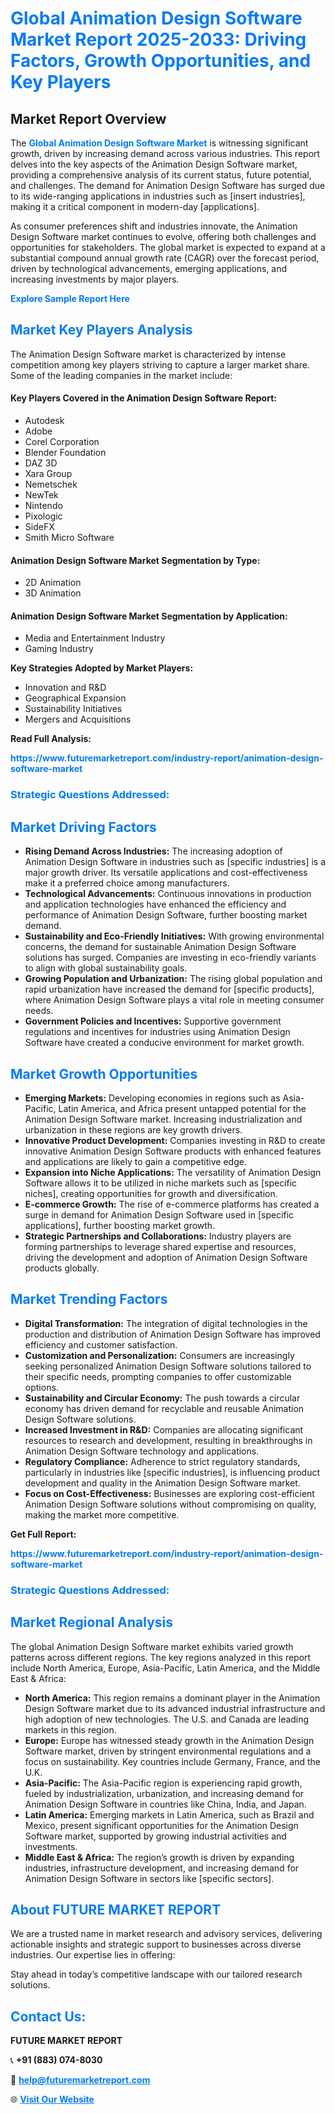 <h1 style="color: #007BFF;">Global Animation Design Software Market Report 2025-2033: Driving Factors, Growth Opportunities, and Key Players</h1>

<section id="overview">
<h2>Market Report Overview</h2>
<p>The <a href="https://www.futuremarketreport.com/industry-report/animation-design-software-market" style="color: #007BFF; text-decoration: none;"><strong>Global Animation Design Software Market</strong></a> is witnessing significant growth, driven by increasing demand across various industries. This report delves into the key aspects of the Animation Design Software market, providing a comprehensive analysis of its current status, future potential, and challenges. The demand for Animation Design Software has surged due to its wide-ranging applications in industries such as [insert industries], making it a critical component in modern-day [applications].</p>
<p>As consumer preferences shift and industries innovate, the Animation Design Software market continues to evolve, offering both challenges and opportunities for stakeholders. The global market is expected to expand at a substantial compound annual growth rate (CAGR) over the forecast period, driven by technological advancements, emerging applications, and increasing investments by major players.</p>
</section>

<section id="overview">
<p><a href="https://www.futuremarketreport.com/request-sample/reportId=107445" style="color: #007BFF; text-decoration: none;"><strong>Explore Sample Report Here</strong></a></p>
</section>

<section id="key-players">
<h2 style="color: #007BFF;">Market Key Players Analysis</h2>
<p>The Animation Design Software market is characterized by intense competition among key players striving to capture a larger market share. Some of the leading companies in the market include:</p>
<h4>Key Players Covered in the Animation Design Software Report:</h4>
<ul><li>Autodesk</li><li>Adobe</li><li>Corel Corporation</li><li>Blender Foundation</li><li>DAZ 3D</li><li>Xara Group</li><li>Nemetschek</li><li>NewTek</li><li>Nintendo</li><li>Pixologic</li><li>SideFX</li><li>Smith Micro Software</li></ul>
<h4>Animation Design Software Market Segmentation by Type:</h4>
<ul><li>2D Animation</li><li>3D Animation</li></ul>

<h4>Animation Design Software Market Segmentation by Application:</h4>
<ul><li>Media and Entertainment Industry</li><li>Gaming Industry</li></ul>
<p><strong>Key Strategies Adopted by Market Players:</strong></p>
<ul>
<li>Innovation and R&D</li>
<li>Geographical Expansion</li>
<li>Sustainability Initiatives</li>
<li>Mergers and Acquisitions</li>
</ul>
</section>

<section>
<p><strong>Read Full Analysis: </strong></p><a href="https://www.futuremarketreport.com/industry-report/animation-design-software-market" style="color: #007BFF; text-decoration: none;"><strong>https://www.futuremarketreport.com/industry-report/animation-design-software-market</strong></a>
<h3 style="color: #007BFF;">Strategic Questions Addressed:</h3>
</section>

<section id="driving-factors">
<h2 style="color: #007BFF;">Market Driving Factors</h2>
<ul>
<li><strong>Rising Demand Across Industries:</strong> The increasing adoption of Animation Design Software in industries such as [specific industries] is a major growth driver. Its versatile applications and cost-effectiveness make it a preferred choice among manufacturers.</li>
<li><strong>Technological Advancements:</strong> Continuous innovations in production and application technologies have enhanced the efficiency and performance of Animation Design Software, further boosting market demand.</li>
<li><strong>Sustainability and Eco-Friendly Initiatives:</strong> With growing environmental concerns, the demand for sustainable Animation Design Software solutions has surged. Companies are investing in eco-friendly variants to align with global sustainability goals.</li>
<li><strong>Growing Population and Urbanization:</strong> The rising global population and rapid urbanization have increased the demand for [specific products], where Animation Design Software plays a vital role in meeting consumer needs.</li>
<li><strong>Government Policies and Incentives:</strong> Supportive government regulations and incentives for industries using Animation Design Software have created a conducive environment for market growth.</li>
</ul>
</section>

<section id="growth-opportunities">
<h2 style="color: #007BFF;">Market Growth Opportunities</h2>
<ul>
<li><strong>Emerging Markets:</strong> Developing economies in regions such as Asia-Pacific, Latin America, and Africa present untapped potential for the Animation Design Software market. Increasing industrialization and urbanization in these regions are key growth drivers.</li>
<li><strong>Innovative Product Development:</strong> Companies investing in R&D to create innovative Animation Design Software products with enhanced features and applications are likely to gain a competitive edge.</li>
<li><strong>Expansion into Niche Applications:</strong> The versatility of Animation Design Software allows it to be utilized in niche markets such as [specific niches], creating opportunities for growth and diversification.</li>
<li><strong>E-commerce Growth:</strong> The rise of e-commerce platforms has created a surge in demand for Animation Design Software used in [specific applications], further boosting market growth.</li>
<li><strong>Strategic Partnerships and Collaborations:</strong> Industry players are forming partnerships to leverage shared expertise and resources, driving the development and adoption of Animation Design Software products globally.</li>
</ul>
</section>

<section id="trending-factors">
<h2 style="color: #007BFF;">Market Trending Factors</h2>
<ul>
<li><strong>Digital Transformation:</strong> The integration of digital technologies in the production and distribution of Animation Design Software has improved efficiency and customer satisfaction.</li>
<li><strong>Customization and Personalization:</strong> Consumers are increasingly seeking personalized Animation Design Software solutions tailored to their specific needs, prompting companies to offer customizable options.</li>
<li><strong>Sustainability and Circular Economy:</strong> The push towards a circular economy has driven demand for recyclable and reusable Animation Design Software solutions.</li>
<li><strong>Increased Investment in R&D:</strong> Companies are allocating significant resources to research and development, resulting in breakthroughs in Animation Design Software technology and applications.</li>
<li><strong>Regulatory Compliance:</strong> Adherence to strict regulatory standards, particularly in industries like [specific industries], is influencing product development and quality in the Animation Design Software market.</li>
<li><strong>Focus on Cost-Effectiveness:</strong> Businesses are exploring cost-efficient Animation Design Software solutions without compromising on quality, making the market more competitive.</li>
</ul>
</section>

<section>
<p><strong>Get Full Report: </strong></p><a href="https://www.futuremarketreport.com/industry-report/animation-design-software-market" style="color: #007BFF; text-decoration: none;"><strong>https://www.futuremarketreport.com/industry-report/animation-design-software-market</strong></a>
<h3 style="color: #007BFF;">Strategic Questions Addressed:</h3>
</section>


<section id="regional-analysis">
<h2 style="color: #007BFF;">Market Regional Analysis</h2>
<p>The global Animation Design Software market exhibits varied growth patterns across different regions. The key regions analyzed in this report include North America, Europe, Asia-Pacific, Latin America, and the Middle East & Africa:</p>
<ul>
<li><strong>North America:</strong> This region remains a dominant player in the Animation Design Software market due to its advanced industrial infrastructure and high adoption of new technologies. The U.S. and Canada are leading markets in this region.</li>
<li><strong>Europe:</strong> Europe has witnessed steady growth in the Animation Design Software market, driven by stringent environmental regulations and a focus on sustainability. Key countries include Germany, France, and the U.K.</li>
<li><strong>Asia-Pacific:</strong> The Asia-Pacific region is experiencing rapid growth, fueled by industrialization, urbanization, and increasing demand for Animation Design Software in countries like China, India, and Japan.</li>
<li><strong>Latin America:</strong> Emerging markets in Latin America, such as Brazil and Mexico, present significant opportunities for the Animation Design Software market, supported by growing industrial activities and investments.</li>
<li><strong>Middle East & Africa:</strong> The region’s growth is driven by expanding industries, infrastructure development, and increasing demand for Animation Design Software in sectors like [specific sectors].</li>
</ul>
</section>

<footer>
<h2 style="color: #007BFF;">About FUTURE MARKET REPORT</h2>
<p>We are a trusted name in market research and advisory services, delivering actionable insights and strategic support to businesses across diverse industries. Our expertise lies in offering:</p>

<p>Stay ahead in today’s competitive landscape with our tailored research solutions.</p>

<h2 style="color: #007BFF;">Contact Us:</h2>
<p><strong>FUTURE MARKET REPORT</strong></p>
<p>📞 <strong>+91 (883) 074-8030</strong></p>
<p>📧 <strong><a href="mailto:help@futuremarketreport.com" style="color: #007BFF;">help@futuremarketreport.com</a></strong></p>
<p>🌐 <strong><a href="https://www.futuremarketreport.com/" style="color: #007BFF;">Visit Our Website</a></strong></p>
</footer>